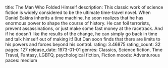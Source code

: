 title: The Man Who Folded Himself
description: This classic work of science fiction is widely considered to be the ultimate time-travel novel. When Daniel Eakins inherits a time machine, he soon realizes that he has enormous power to shape the course of history. He can foil terrorists, prevent assassinations, or just make some fast money at the racetrack. And if he doesn't like the results of the change, he can simply go back in time and talk himself out of making it! But Dan soon finds that there are limits to his powers and forces beyond his control.
rating: 3.46875
rating_count: 32
pages: 127
release_date: 1973-01-01
genres: Classics, Science fiction, Time Travel, Fantasy, LGBTQ, psychological fiction, Fiction
moods: Adventurous
paces: medium